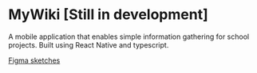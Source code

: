 # MyWiki [Still in development]
A mobile application that enables simple information gathering for school projects. Built using React Native and typescript.

[Figma sketches](https://www.figma.com/file/n7PhMBm9tl8Ce0Dq3dReTJ/MyWiki)
